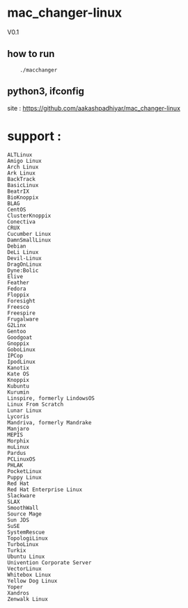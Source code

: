# mac_changer-linux
V0.1

## how to run

        ./macchanger



## python3, ifconfig
site : https://github.com/aakashpadhiyar/mac_changer-linux




# support :

    ALTLinux
    Amigo Linux
    Arch Linux
    Ark Linux
    BackTrack
    BasicLinux
    BeatrIX
    BioKnoppix
    BLAG
    CentOS
    ClusterKnoppix
    Conectiva
    CRUX
    Cucumber Linux
    DamnSmallLinux
    Debian
    DeLi Linux
    Devil-Linux
    DragOnLinux
    Dyne:Bolic
    Elive
    Feather
    Fedora
    Floppix
    Foresight
    Freesco
    Freespire
    Frugalware
    G2Linx
    Gentoo
    Goodgoat
    Gnoppix
    GoboLinux
    IPCop
    IpodLinux
    Kanotix
    Kate OS
    Knoppix
    Kubuntu
    Kurumin
    Linspire, formerly LindowsOS
    Linux From Scratch
    Lunar Linux
    Lycoris
    Mandriva, formerly Mandrake
    Manjaro
    MEPIS
    Morphix
    muLinux
    Pardus
    PCLinuxOS
    PHLAK
    PocketLinux
    Puppy Linux
    Red Hat
    Red Hat Enterprise Linux
    Slackware
    SLAX
    SmoothWall
    Source Mage
    Sun JDS
    SuSE
    SystemRescue
    TopologiLinux
    TurboLinux
    Turkix
    Ubuntu Linux
    Univention Corporate Server
    VectorLinux
    Whitebox Linux
    Yellow Dog Linux
    Yoper
    Xandros
    Zenwalk Linux
